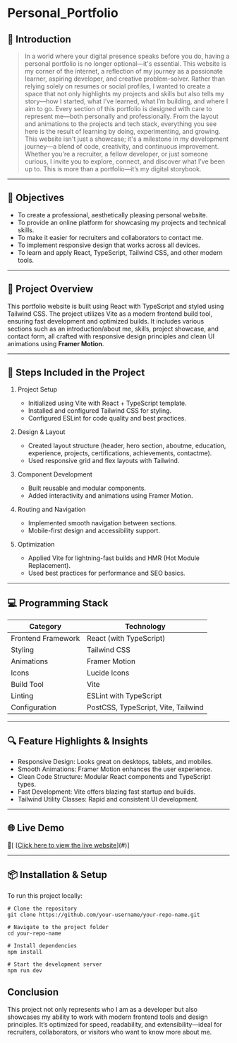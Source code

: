 # Personal_Portfolio
## 🧩 Introduction
> In a world where your digital presence speaks before you do, having a personal portfolio is no longer optional—it's essential. This website is my corner of the internet, a reflection of my journey as a passionate learner, aspiring developer, and creative problem-solver. Rather than relying solely on resumes or social profiles, I wanted to create a space that not only highlights my projects and skills but also tells my story—how I started, what I’ve learned, what I’m building, and where I aim to go. Every section of this portfolio is designed with care to represent me—both personally and professionally. From the layout and animations to the projects and tech stack, everything you see here is the result of learning by doing, experimenting, and growing. This website isn't just a showcase; it's a milestone in my development journey—a blend of code, creativity, and continuous improvement. Whether you're a recruiter, a fellow developer, or just someone curious, I invite you to explore, connect, and discover what I’ve been up to. This is more than a portfolio—it’s my digital storybook.
> 
---

## 🎯 Objectives

- To create a professional, aesthetically pleasing personal website.
- To provide an online platform for showcasing my projects and technical skills.
- To make it easier for recruiters and collaborators to contact me.
- To implement responsive design that works across all devices.
- To learn and apply React, TypeScript, Tailwind CSS, and other modern tools.

---

## 📝 Project Overview

This portfolio website is built using React with TypeScript and styled using Tailwind CSS. The project utilizes Vite as a modern frontend build tool, ensuring fast development and optimized builds. It includes various sections such as an introduction/about me, skills, project showcase, and contact form, all crafted with responsive design principles and clean UI animations using **Framer Motion**.

---

## 🔨 Steps Included in the Project

1. Project Setup
   - Initialized using Vite with React + TypeScript template.
   - Installed and configured Tailwind CSS for styling.
   - Configured ESLint for code quality and best practices.

2. Design & Layout
   - Created layout structure (header, hero section, aboutme, education, experience, projects, certifications, achievements, contactme).
   - Used responsive grid and flex layouts with Tailwind.

3. Component Development
   - Built reusable and modular components.
   - Added interactivity and animations using Framer Motion.

4. Routing and Navigation
   - Implemented smooth navigation between sections.
   - Mobile-first design and accessibility support.

5. Optimization
   - Applied Vite for lightning-fast builds and HMR (Hot Module Replacement).
   - Used best practices for performance and SEO basics.

---

## 💻 Programming Stack

| Category            | Technology            |
|---------------------|------------------------|
| Frontend Framework  | React (with TypeScript)|
| Styling             | Tailwind CSS           |
| Animations          | Framer Motion          |
| Icons               | Lucide Icons           |
| Build Tool          | Vite                   |
| Linting             | ESLint with TypeScript |
| Configuration       | PostCSS, TypeScript, Vite, Tailwind |

---

## 🔍 Feature Highlights & Insights

- Responsive Design: Looks great on desktops, tablets, and mobiles.
- Smooth Animations: Framer Motion enhances the user experience.
- Clean Code Structure: Modular React components and TypeScript types.
- Fast Development: Vite offers blazing fast startup and builds.
- Tailwind Utility Classes: Rapid and consistent UI development.

---

## 🌐 Live Demo

🚀[ [[Click here to view the live website](https://creative-marzipan-6913a2.netlify.app/)](#)]


---

## 📦 Installation & Setup

To run this project locally:

```
# Clone the repository
git clone https://github.com/your-username/your-repo-name.git

# Navigate to the project folder
cd your-repo-name

# Install dependencies
npm install

# Start the development server
npm run dev
```
## Conclusion
This project not only represents who I am as a developer but also showcases my ability to work with modern frontend tools and design principles. It’s optimized for speed, readability, and extensibility—ideal for recruiters, collaborators, or visitors who want to know more about me.

